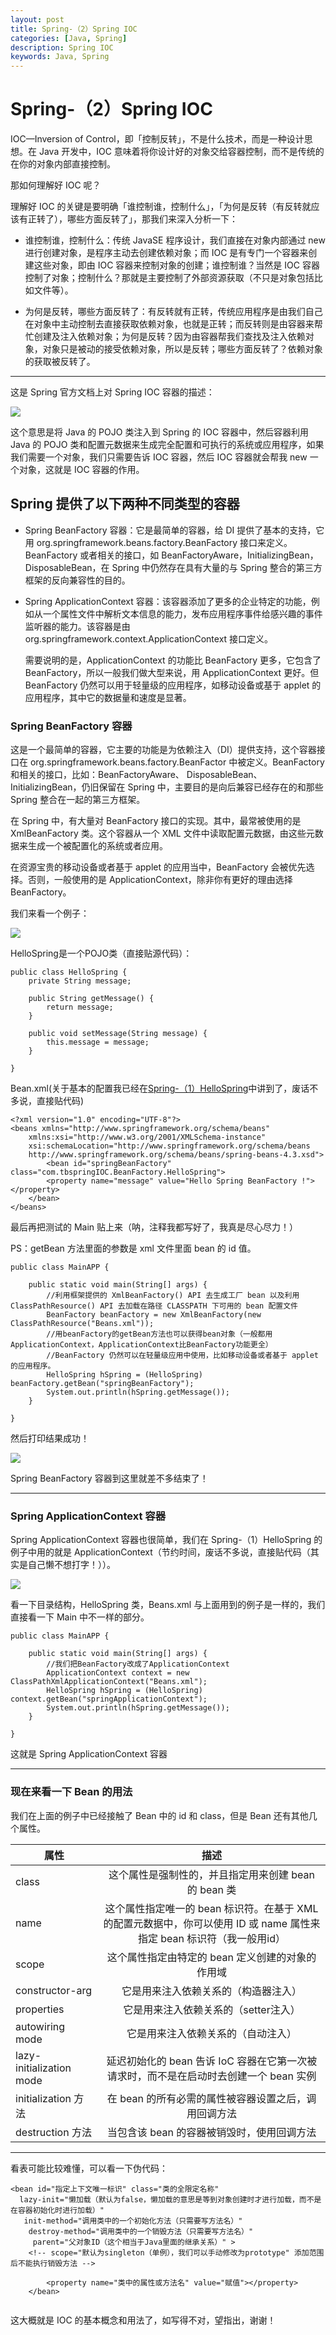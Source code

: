 ```yaml
---
layout: post
title: Spring-（2）Spring IOC
categories: [Java, Spring]
description: Spring IOC
keywords: Java, Spring
---
```


# Spring-（2）Spring IOC

IOC—Inversion of Control，即「控制反转」，不是什么技术，而是一种设计思想。在 Java 开发中，IOC 意味着将你设计好的对象交给容器控制，而不是传统的在你的对象内部直接控制。

那如何理解好 IOC 呢？

理解好 IOC 的关键是要明确「谁控制谁，控制什么」，「为何是反转（有反转就应该有正转了），哪些方面反转了」，那我们来深入分析一下：

- 谁控制谁，控制什么：传统 JavaSE 程序设计，我们直接在对象内部通过 new 进行创建对象，是程序主动去创建依赖对象；而 IOC 是有专门一个容器来创建这些对象，即由 IOC 容器来控制对象的创建；谁控制谁？当然是 IOC 容器控制了对象；控制什么？那就是主要控制了外部资源获取（不只是对象包括比如文件等）。

- 为何是反转，哪些方面反转了：有反转就有正转，传统应用程序是由我们自己在对象中主动控制去直接获取依赖对象，也就是正转；而反转则是由容器来帮忙创建及注入依赖对象；为何是反转？因为由容器帮我们查找及注入依赖对象，对象只是被动的接受依赖对象，所以是反转；哪些方面反转了？依赖对象的获取被反转了。

----------------------------
这是 Spring 官方文档上对 Spring IOC 容器的描述：

![](..\images\posts\java\Spring-2-IOC.png)

这个意思是将 Java 的 POJO 类注入到 Spring 的 IOC 容器中，然后容器利用 Java 的 POJO 类和配置元数据来生成完全配置和可执行的系统或应用程序，如果我们需要一个对象，我们只需要告诉 IOC 容器，然后 IOC 容器就会帮我 new 一个对象，这就是 IOC 容器的作用。

## Spring 提供了以下两种不同类型的容器

- Spring BeanFactory 容器：它是最简单的容器，给 DI 提供了基本的支持，它用 org.springframework.beans.factory.BeanFactory 接口来定义。BeanFactory 或者相关的接口，如 BeanFactoryAware，InitializingBean，DisposableBean，在 Spring 中仍然存在具有大量的与 Spring 整合的第三方框架的反向兼容性的目的。

- Spring ApplicationContext 容器：该容器添加了更多的企业特定的功能，例如从一个属性文件中解析文本信息的能力，发布应用程序事件给感兴趣的事件监听器的能力。该容器是由 org.springframework.context.ApplicationContext 接口定义。

	需要说明的是，ApplicationContext 的功能比 BeanFactory 更多，它包含了 BeanFactory，所以一般我们做大型来说，用 ApplicationContext 更好。但 BeanFactory 仍然可以用于轻量级的应用程序，如移动设备或基于 applet 的应用程序，其中它的数据量和速度是显著。

### Spring BeanFactory 容器

这是一个最简单的容器，它主要的功能是为依赖注入（DI）提供支持，这个容器接口在 org.springframework.beans.factory.BeanFactor 中被定义。BeanFactory 和相关的接口，比如：BeanFactoryAware、 DisposableBean、InitializingBean，仍旧保留在 Spring 中，主要目的是向后兼容已经存在的和那些 Spring 整合在一起的第三方框架。

在 Spring 中，有大量对 BeanFactory 接口的实现。其中，最常被使用的是 XmlBeanFactory 类。这个容器从一个 XML 文件中读取配置元数据，由这些元数据来生成一个被配置化的系统或者应用。

在资源宝贵的移动设备或者基于 applet 的应用当中，BeanFactory 会被优先选择。否则，一般使用的是 ApplicationContext，除非你有更好的理由选择 BeanFactory。

我们来看一个例子：

![](..\images\posts\java\Spring-2-DemoCatalog1.png)

HelloSpring是一个POJO类（直接贴源代码）：

```
public class HelloSpring {
	private String message;

	public String getMessage() {
		return message;
	}

	public void setMessage(String message) {
		this.message = message;
	}
	
}
```

Bean.xml(关于基本的配置我已经在[Spring-（1）HelloSpring](http://blog.csdn.net/qq_37019339/article/details/75646334)中讲到了，废话不多说，直接贴代码)

```
<?xml version="1.0" encoding="UTF-8"?>
<beans xmlns="http://www.springframework.org/schema/beans"
    xmlns:xsi="http://www.w3.org/2001/XMLSchema-instance"
    xsi:schemaLocation="http://www.springframework.org/schema/beans
	http://www.springframework.org/schema/beans/spring-beans-4.3.xsd">
		<bean id="springBeanFactory" class="com.tbspringIOC.BeanFactory.HelloSpring">
		<property name="message" value="Hello Spring BeanFactory !"></property>
	</bean>
</beans>
```

最后再把测试的 Main 贴上来（呐，注释我都写好了，我真是尽心尽力！）

PS：getBean 方法里面的参数是 xml 文件里面 bean 的 id 值。

```
public class MainAPP {

	public static void main(String[] args) {
		//利用框架提供的 XmlBeanFactory() API 去生成工厂 bean 以及利用 ClassPathResource() API 去加载在路径 CLASSPATH 下可用的 bean 配置文件
		BeanFactory beanFactory = new XmlBeanFactory(new ClassPathResource("Beans.xml"));
		//用beanFactory的getBean方法也可以获得bean对象（一般都用ApplicationContext，ApplicationContext比BeanFactory功能更全）
		//BeanFactory 仍然可以在轻量级应用中使用，比如移动设备或者基于 applet 的应用程序。
		HelloSpring hSpring = (HelloSpring) beanFactory.getBean("springBeanFactory");
		System.out.println(hSpring.getMessage());
	}

}
```

然后打印结果成功！

![](..\images\posts\java\Spring-2-Print.png)

Spring BeanFactory 容器到这里就差不多结束了！

-------------------------------------
### Spring ApplicationContext 容器
Spring ApplicationContext 容器也很简单，我们在 Spring-（1）HelloSpring 的例子中用的就是 ApplicationContext（节约时间，废话不多说，直接贴代码（其实是自己懒不想打字！））。

![](..\images\posts\java\Spring-2-DemoCatalog2.png)

看一下目录结构，HelloSpring 类，Beans.xml 与上面用到的例子是一样的，我们直接看一下 Main 中不一样的部分。

```
public class MainAPP {

	public static void main(String[] args) {
		//我们把BeanFactory改成了ApplicationContext
		ApplicationContext context = new ClassPathXmlApplicationContext("Beans.xml");
		HelloSpring hSpring = (HelloSpring) context.getBean("springApplicationContext");
		System.out.println(hSpring.getMessage());
	}

}
```

这就是 Spring ApplicationContext 容器

----------------------------------
### 现在来看一下 Bean 的用法

我们在上面的例子中已经接触了 Bean 中的 id 和 class，但是 Bean 还有其他几个属性。

| 属性 | 描述 |
| ------------- |:-------------:|
| class | 这个属性是强制性的，并且指定用来创建 bean 的 bean 类 |
| name | 这个属性指定唯一的 bean 标识符。在基于 XML 的配置元数据中，你可以使用 ID 或 name 属性来指定 bean 标识符（我一般用id） |
| scope | 这个属性指定由特定的 bean 定义创建的对象的作用域 |
| constructor-arg | 它是用来注入依赖关系的（构造器注入） |
| properties | 它是用来注入依赖关系的（setter注入） |
| autowiring mode | 它是用来注入依赖关系的（自动注入） |
| lazy-initialization mode | 延迟初始化的 bean 告诉 IoC 容器在它第一次被请求时，而不是在启动时去创建一个 bean 实例 |
| initialization 方法 | 在 bean 的所有必需的属性被容器设置之后，调用回调方法 |
| destruction 方法 | 当包含该 bean 的容器被销毁时，使用回调方法 |

------------------------------
看表可能比较难懂，可以看一下伪代码：

```
<bean id="指定上下文唯一标识" class="类的全限定名称"
  lazy-init="懒加载（默认为false，懒加载的意思是等到对象创建时才进行加载，而不是在容器初始化时进行加载）"
   init-method="调用类中的一个初始化方法（只需要写方法名）"
    destroy-method="调用类中的一个销毁方法（只需要写方法名）"
     parent="父对象ID（这个相当于Java里面的继承关系）" >
	<!-- scope="默认为singleton（单例），我们可以手动修改为prototype" 添加范围后不能执行销毁方法 -->
	
		<property name="类中的属性或方法名" value="赋值"></property>
	</bean>
	
```

这大概就是 IOC 的基本概念和用法了，如写得不对，望指出，谢谢！
